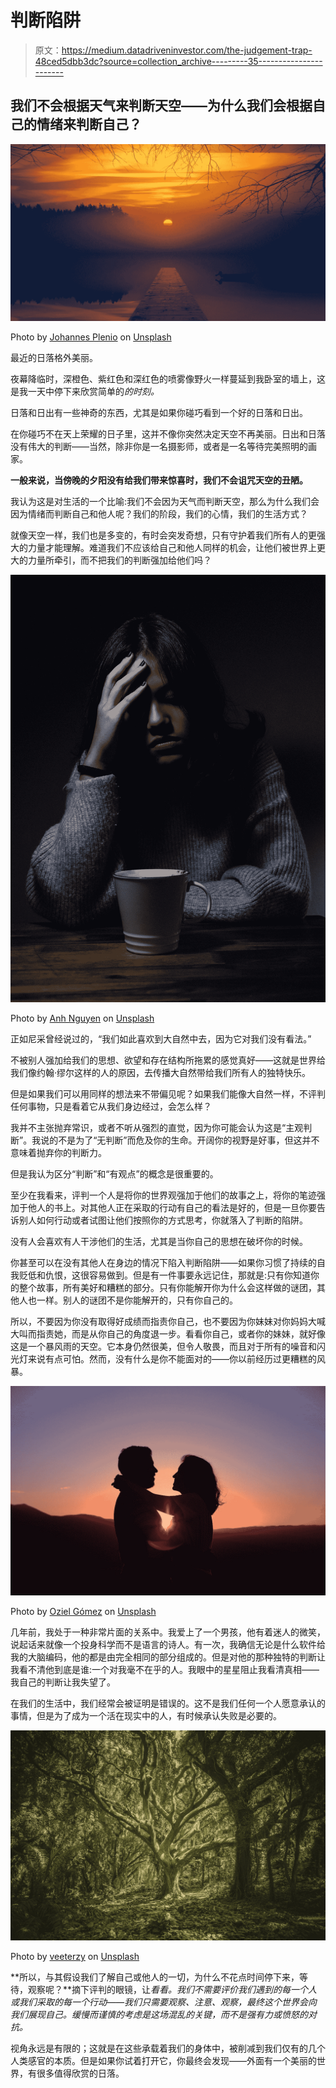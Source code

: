 # 判断陷阱

> 原文：<https://medium.datadriveninvestor.com/the-judgement-trap-48ced5dbb3dc?source=collection_archive---------35----------------------->

## 我们不会根据天气来判断天空——为什么我们会根据自己的情绪来判断自己？

![](img/5c383a69594719bfff0e7488243a5cb9.png)

Photo by [Johannes Plenio](https://unsplash.com/@jplenio?utm_source=medium&utm_medium=referral) on [Unsplash](https://unsplash.com?utm_source=medium&utm_medium=referral)

最近的日落格外美丽。

夜幕降临时，深橙色、紫红色和深红色的喷雾像野火一样蔓延到我卧室的墙上，这是我一天中停下来欣赏简单的*的时刻。*

日落和日出有一些神奇的东西，尤其是如果你碰巧看到一个好的日落和日出。

在你碰巧不在天上荣耀的日子里，这并不像你突然决定天空不再美丽。日出和日落没有伟大的判断——当然，除非你是一名摄影师，或者是一名等待完美照明的画家。

**一般来说，当傍晚的夕阳没有给我们带来惊喜时，我们不会诅咒天空的丑陋。**

我认为这是对生活的一个比喻:我们不会因为天气而判断天空，那么为什么我们会因为情绪而判断自己和他人呢？我们的阶段，我们的心情，我们的生活方式？

就像天空一样，我们也是多变的，有时会突发奇想，只有守护着我们所有人的更强大的力量才能理解。难道我们不应该给自己和他人同样的机会，让他们被世界上更大的力量所牵引，而不把我们的判断强加给他们吗？

![](img/f372cb78eb3b61c3a46edb14c02a954e.png)

Photo by [Anh Nguyen](https://unsplash.com/@pwign?utm_source=medium&utm_medium=referral) on [Unsplash](https://unsplash.com?utm_source=medium&utm_medium=referral)

正如尼采曾经说过的，“我们如此喜欢到大自然中去，因为它对我们没有看法。”

不被别人强加给我们的思想、欲望和存在结构所拖累的感觉真好——这就是世界给我们像约翰·缪尔这样的人的原因，去传播大自然带给我们所有人的独特快乐。

但是如果我们可以用同样的想法来不带偏见呢？如果我们能像大自然一样，不评判任何事物，只是看着它从我们身边经过，会怎么样？

我并不主张抛弃常识，或者不听从强烈的直觉，因为你可能会认为这是“主观判断”。我说的不是为了“无判断”而危及你的生命。开阔你的视野是好事，但这并不意味着抛弃你的判断力。

但是我认为区分“判断”和“有观点”的概念是很重要的。

至少在我看来，评判一个人是将你的世界观强加于他们的故事之上，将你的笔迹强加于他人的书上。对其他人正在采取的行动有自己的看法是好的，但是一旦你要告诉别人如何行动或者试图让他们按照你的方式思考，你就落入了判断的陷阱。

没有人会喜欢有人干涉他们的生活，尤其是当你自己的思想在破坏你的时候。

你甚至可以在没有其他人在身边的情况下陷入判断陷阱——如果你习惯了持续的自我贬低和仇恨，这很容易做到。但是有一件事要永远记住，那就是:只有你知道你的整个故事，所有美好和糟糕的部分。只有你能解开你为什么会这样做的谜团，其他人也一样。别人的谜团不是你能解开的，只有你自己的。

所以，不要因为你没有取得好成绩而指责你自己，也不要因为你妹妹对你妈妈大喊大叫而指责她，而是从你自己的角度退一步。看看你自己，或者你的妹妹，就好像这是一个暴风雨的天空。它本身仍然很美，但令人敬畏，而且对于所有的噪音和闪光灯来说有点可怕。然而，没有什么是你不能面对的——你以前经历过更糟糕的风暴。

![](img/18be3bc057c2d595e991c35e9a2e2732.png)

Photo by [Oziel Gómez](https://unsplash.com/@ozgomz?utm_source=medium&utm_medium=referral) on [Unsplash](https://unsplash.com?utm_source=medium&utm_medium=referral)

几年前，我处于一种非常片面的关系中。我爱上了一个男孩，他有着迷人的微笑，说起话来就像一个投身科学而不是语言的诗人。有一次，我确信无论是什么软件给我的大脑编码，他的都是由完全相同的部分组成的。但是对他的那种独特的判断让我看不清他到底是谁:一个对我毫不在乎的人。我眼中的星星阻止我看清真相——我自己的判断让我失望了。

在我们的生活中，我们经常会被证明是错误的。这不是我们任何一个人愿意承认的事情，但是为了成为一个活在现实中的人，有时候承认失败是必要的。

![](img/88fddb68c4e1c9c954f063b98c73cbcd.png)

Photo by [veeterzy](https://unsplash.com/@veeterzy?utm_source=medium&utm_medium=referral) on [Unsplash](https://unsplash.com?utm_source=medium&utm_medium=referral)

**所以，与其假设我们了解自己或他人的一切，为什么不花点时间停下来，等待，观察呢？**摘下评判的眼镜，让*看看。我们不需要评价我们遇到的每一个人或我们采取的每一个行动——我们只需要观察、注意、观察，最终这个世界会向我们展现自己。缓慢而谨慎的考虑是这场混乱的关键，而不是强有力或愤怒的对抗。*

视角永远是有限的；这就是在这些承载着我们的身体中，被削减到我们仅有的几个人类感官的本质。但是如果你试着打开它，你最终会发现——外面有一个美丽的世界，有很多值得欣赏的日落。